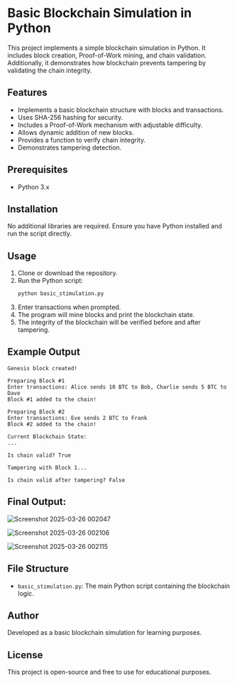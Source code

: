 # Basic Blockchain Simulation in Python

This project implements a simple blockchain simulation in Python. It includes block creation, Proof-of-Work mining, and chain validation. Additionally, it demonstrates how blockchain prevents tampering by validating the chain integrity.

## Features
- Implements a basic blockchain structure with blocks and transactions.
- Uses SHA-256 hashing for security.
- Includes a Proof-of-Work mechanism with adjustable difficulty.
- Allows dynamic addition of new blocks.
- Provides a function to verify chain integrity.
- Demonstrates tampering detection.

## Prerequisites
- Python 3.x

## Installation
No additional libraries are required. Ensure you have Python installed and run the script directly.

## Usage
1. Clone or download the repository.
2. Run the Python script:
   ```sh
   python basic_stimulation.py
   ```
3. Enter transactions when prompted.
4. The program will mine blocks and print the blockchain state.
5. The integrity of the blockchain will be verified before and after tampering.

## Example Output
```
Genesis block created!

Preparing Block #1
Enter transactions: Alice sends 10 BTC to Bob, Charlie sends 5 BTC to Dave
Block #1 added to the chain!

Preparing Block #2
Enter transactions: Eve sends 2 BTC to Frank
Block #2 added to the chain!

Current Blockchain State:
...

Is chain valid? True

Tampering with Block 1...

Is chain valid after tampering? False
```
## Final Output:

   ![Screenshot 2025-03-26 002047](https://github.com/user-attachments/assets/f01baa51-9fc7-47f1-b26f-c4d255fac0db)

   ![Screenshot 2025-03-26 002106](https://github.com/user-attachments/assets/12d1afff-85b4-4179-9dfe-f17d49dab336)

   ![Screenshot 2025-03-26 002115](https://github.com/user-attachments/assets/02f2fbfb-0b43-47b2-8ce9-944fd2e88f69)



## File Structure
- `basic_stimulation.py`: The main Python script containing the blockchain logic.

## Author
Developed as a basic blockchain simulation for learning purposes.

## License
This project is open-source and free to use for educational purposes.

